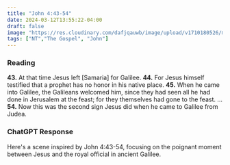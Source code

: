 ```yaml
---
title: "John 4:43-54"
date: 2024-03-12T13:55:22-04:00
draft: false
image: "https://res.cloudinary.com/dafjqauwb/image/upload/v1710180526/matt419/John/4_43-54_l4vdxs.webp" 
tags: ["NT","The Gospel", "John"]
---
```

### Reading
**43.** At that time Jesus left [Samaria] for Galilee.
**44.** For Jesus himself testified that a prophet has no honor in his native place.
**45.** When he came into Galilee, the Galileans welcomed him, since they had seen all he had done in Jerusalem at the feast; for they themselves had gone to the feast.
...
**54.** Now this was the second sign Jesus did when he came to Galilee from Judea.


### ChatGPT Response
Here's a scene inspired by John 4:43-54, focusing on the poignant moment between Jesus and the royal official in ancient Galilee.